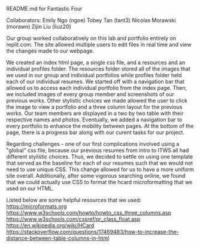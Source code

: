 README.md for Fantastic Four

Collaborators:
Emily Ngo (ngoe)
Tobey Tan (tant3) 
Nicolas Morawski (morawn)
Zijin Liu (liuz20) 

Our group worked collaboratively on this lab and portfolio entirely on replit.com. The site allowed multiple users to edit files in real time and view the changes made to our webpage. 

We created an index html page, a single css file, and a resources and an individual profiles folder. The resources folder stored all of the images that we used in our group and individual portfolios while profiles folder held each of our individual resumes. We started off with a navigation bar that allowed us to access each individual portfolio from the index page. Then, we included images of every group member and screenshots of our previous works. Other stylistic choices we made allowed the user to click the image to view a portfolio and a three column layout for the previous works. Our team members are displayed in a two by two table with their respective names and photos. Eventually, we added a navigation bar to every portfolio to enhance the mobility between pages. At the bottom of the page, there is a progress bar along with our curent tasks for our project. 

Regarding challenges - one of our first complications involved using a "global" css file, because our previous resumes from intro to ITWS all had different stylistic choices. Thus, we decided to settle on using one template that served as the baseline for each of our resumes such that we would not need to use unique CSS. This change allowed for us to have a more uniform site overall. Additionally, after some vigorous searching online, we found that we could actually use CSS to format the hcard microformatting that we used on our HTML. 

Listed below are some helpful resources that we used: 
https://microformats.org
https://www.w3schools.com/howto/howto_css_three_columns.asp
https://www.w3schools.com/cssref/pr_class_float.asp
https://en.wikipedia.org/wiki/HCard
https://stackoverflow.com/questions/17469483/how-to-increase-the-distance-between-table-columns-in-html
